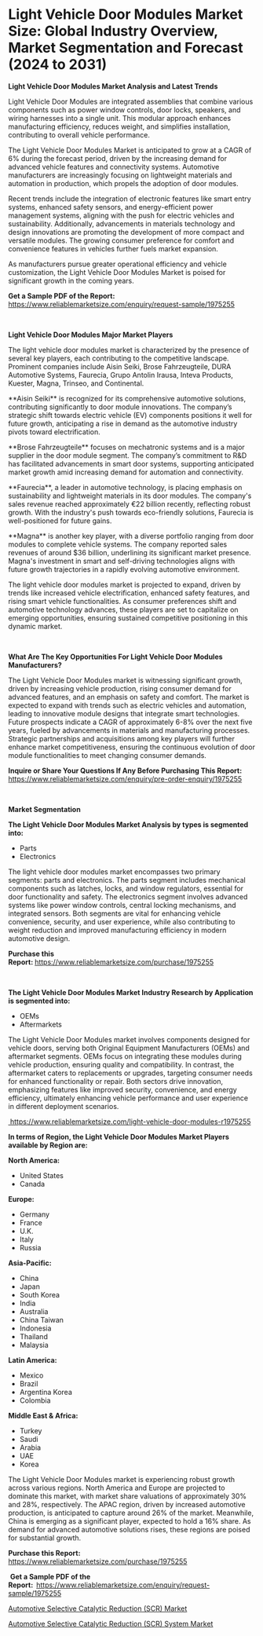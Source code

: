 <p><h1>Light Vehicle Door Modules Market Size: Global Industry Overview, Market Segmentation and Forecast (2024 to 2031)</h1></p><p><strong>Light Vehicle Door Modules Market Analysis and Latest Trends</strong></p>
<p><p>Light Vehicle Door Modules are integrated assemblies that combine various components such as power window controls, door locks, speakers, and wiring harnesses into a single unit. This modular approach enhances manufacturing efficiency, reduces weight, and simplifies installation, contributing to overall vehicle performance.</p><p>The Light Vehicle Door Modules Market is anticipated to grow at a CAGR of 6% during the forecast period, driven by the increasing demand for advanced vehicle features and connectivity systems. Automotive manufacturers are increasingly focusing on lightweight materials and automation in production, which propels the adoption of door modules. </p><p>Recent trends include the integration of electronic features like smart entry systems, enhanced safety sensors, and energy-efficient power management systems, aligning with the push for electric vehicles and sustainability. Additionally, advancements in materials technology and design innovations are promoting the development of more compact and versatile modules. The growing consumer preference for comfort and convenience features in vehicles further fuels market expansion. </p><p>As manufacturers pursue greater operational efficiency and vehicle customization, the Light Vehicle Door Modules Market is poised for significant growth in the coming years.</p></p>
<p><strong>Get a Sample PDF of the Report:&nbsp;</strong> <a href="https://www.reliablemarketsize.com/enquiry/request-sample/1975255?utm_campaign=1133&utm_medium=2&utm_source=Github&utm_content=ia&utm_term=04112024&utm_id=light-vehicle-door-modules">https://www.reliablemarketsize.com/enquiry/request-sample/1975255</a></p>
<p>&nbsp;</p>
<p><strong>Light Vehicle Door Modules Major Market Players</strong></p>
<p><p>The light vehicle door modules market is characterized by the presence of several key players, each contributing to the competitive landscape. Prominent companies include Aisin Seiki, Brose Fahrzeugteile, DURA Automotive Systems, Faurecia, Grupo Antolin Irausa, Inteva Products, Kuester, Magna, Trinseo, and Continental.</p><p>**Aisin Seiki** is recognized for its comprehensive automotive solutions, contributing significantly to door module innovations. The company’s strategic shift towards electric vehicle (EV) components positions it well for future growth, anticipating a rise in demand as the automotive industry pivots toward electrification.</p><p>**Brose Fahrzeugteile** focuses on mechatronic systems and is a major supplier in the door module segment. The company’s commitment to R&D has facilitated advancements in smart door systems, supporting anticipated market growth amid increasing demand for automation and connectivity.</p><p>**Faurecia**, a leader in automotive technology, is placing emphasis on sustainability and lightweight materials in its door modules. The company's sales revenue reached approximately €22 billion recently, reflecting robust growth. With the industry's push towards eco-friendly solutions, Faurecia is well-positioned for future gains.</p><p>**Magna** is another key player, with a diverse portfolio ranging from door modules to complete vehicle systems. The company reported sales revenues of around $36 billion, underlining its significant market presence. Magna's investment in smart and self-driving technologies aligns with future growth trajectories in a rapidly evolving automotive environment.</p><p>The light vehicle door modules market is projected to expand, driven by trends like increased vehicle electrification, enhanced safety features, and rising smart vehicle functionalities. As consumer preferences shift and automotive technology advances, these players are set to capitalize on emerging opportunities, ensuring sustained competitive positioning in this dynamic market.</p></p>
<p>&nbsp;</p>
<p><strong>What Are The Key Opportunities For Light Vehicle Door Modules Manufacturers?</strong></p>
<p><p>The Light Vehicle Door Modules market is witnessing significant growth, driven by increasing vehicle production, rising consumer demand for advanced features, and an emphasis on safety and comfort. The market is expected to expand with trends such as electric vehicles and automation, leading to innovative module designs that integrate smart technologies. Future prospects indicate a CAGR of approximately 6-8% over the next five years, fueled by advancements in materials and manufacturing processes. Strategic partnerships and acquisitions among key players will further enhance market competitiveness, ensuring the continuous evolution of door module functionalities to meet changing consumer demands.</p></p>
<p><strong>Inquire or Share Your Questions If Any Before Purchasing This Report:</strong> <a href="https://www.reliablemarketsize.com/enquiry/pre-order-enquiry/1975255?utm_campaign=1133&utm_medium=2&utm_source=Github&utm_content=ia&utm_term=04112024&utm_id=light-vehicle-door-modules">https://www.reliablemarketsize.com/enquiry/pre-order-enquiry/1975255</a></p>
<p>&nbsp;</p>
<p><strong>Market Segmentation</strong></p>
<p><strong>The Light Vehicle Door Modules Market Analysis by types is segmented into:</strong></p>
<p><ul><li>Parts</li><li>Electronics</li></ul></p>
<p><p>The light vehicle door modules market encompasses two primary segments: parts and electronics. The parts segment includes mechanical components such as latches, locks, and window regulators, essential for door functionality and safety. The electronics segment involves advanced systems like power window controls, central locking mechanisms, and integrated sensors. Both segments are vital for enhancing vehicle convenience, security, and user experience, while also contributing to weight reduction and improved manufacturing efficiency in modern automotive design.</p></p>
<p><strong>Purchase this Report:&nbsp;</strong><a href="https://www.reliablemarketsize.com/purchase/1975255?utm_campaign=1133&utm_medium=2&utm_source=Github&utm_content=ia&utm_term=04112024&utm_id=light-vehicle-door-modules">https://www.reliablemarketsize.com/purchase/1975255</a></p>
<p>&nbsp;</p>
<p><strong>The Light Vehicle Door Modules Market Industry Research by Application is segmented into:</strong></p>
<p><ul><li>OEMs</li><li>Aftermarkets</li></ul></p>
<p><p>The Light Vehicle Door Modules market involves components designed for vehicle doors, serving both Original Equipment Manufacturers (OEMs) and aftermarket segments. OEMs focus on integrating these modules during vehicle production, ensuring quality and compatibility. In contrast, the aftermarket caters to replacements or upgrades, targeting consumer needs for enhanced functionality or repair. Both sectors drive innovation, emphasizing features like improved security, convenience, and energy efficiency, ultimately enhancing vehicle performance and user experience in different deployment scenarios.</p></p>
<p><a href="https://www.reliablemarketsize.com/light-vehicle-door-modules-r1975255?utm_campaign=1133&utm_medium=2&utm_source=Github&utm_content=ia&utm_term=04112024&utm_id=light-vehicle-door-modules">&nbsp;https://www.reliablemarketsize.com/light-vehicle-door-modules-r1975255</a></p>
<p><strong>In terms of Region, the Light Vehicle Door Modules Market Players available by Region are:</strong></p>
<p>
    <p> <strong> North America: </strong>
        <ul>
            <li>United States</li>
            <li>Canada</li>
        </ul>
        </p> 
    <p> <strong> Europe: </strong>
        <ul>
            <li>Germany</li>
            <li>France</li>
            <li>U.K.</li>
            <li>Italy</li>
            <li>Russia</li>
        </ul>
        </p> 
    <p> <strong> Asia-Pacific: </strong>
        <ul>
            <li>China</li>
            <li>Japan</li>
            <li>South Korea</li>
            <li>India</li>
            <li>Australia</li>
            <li>China Taiwan</li>
            <li>Indonesia</li>
            <li>Thailand</li>
            <li>Malaysia</li>
        </ul>
        </p> 
    <p> <strong> Latin America: </strong>
        <ul>
            <li>Mexico</li>
            <li>Brazil</li>
            <li>Argentina Korea</li>
            <li>Colombia</li>
        </ul>
        </p> 
    <p> <strong> Middle East & Africa: </strong>
        <ul>
            <li>Turkey</li>
            <li>Saudi</li>
            <li>Arabia</li>
            <li>UAE</li>
            <li>Korea</li>
        </ul>
    </p>
    </p>
<p><p>The Light Vehicle Door Modules market is experiencing robust growth across various regions. North America and Europe are projected to dominate this market, with market share valuations of approximately 30% and 28%, respectively. The APAC region, driven by increased automotive production, is anticipated to capture around 26% of the market. Meanwhile, China is emerging as a significant player, expected to hold a 16% share. As demand for advanced automotive solutions rises, these regions are poised for substantial growth.</p></p>
<p><strong>Purchase this Report: </strong><a href="https://www.reliablemarketsize.com/purchase/1975255?utm_campaign=1133&utm_medium=2&utm_source=Github&utm_content=ia&utm_term=04112024&utm_id=light-vehicle-door-modules">https://www.reliablemarketsize.com/purchase/1975255</a></p>
<p>&nbsp;<strong>Get a Sample PDF of the Report:&nbsp;&nbsp;</strong><a href="https://www.reliablemarketsize.com/enquiry/request-sample/1975255?utm_campaign=1133&utm_medium=2&utm_source=Github&utm_content=ia&utm_term=04112024&utm_id=light-vehicle-door-modules">https://www.reliablemarketsize.com/enquiry/request-sample/1975255</a></p>
<p><strong></strong></p>
<p><p><a href="https://github.com/WillieWoodard/Market-Research-Report-List-6/blob/main/automotive-selective-catalytic-reduction-scr-market.md?utm_campaign=1133&utm_medium=2&utm_source=Github&utm_content=ia&utm_term=04112024&utm_id=light-vehicle-door-modules">Automotive Selective Catalytic Reduction (SCR) Market</a></p><p><a href="https://github.com/rosalee3esue/Market-Research-Report-List-1/blob/main/automotive-selective-catalytic-reduction-scr-system-market.md?utm_campaign=1133&utm_medium=2&utm_source=Github&utm_content=ia&utm_term=04112024&utm_id=light-vehicle-door-modules">Automotive Selective Catalytic Reduction (SCR) System Market</a></p></p>